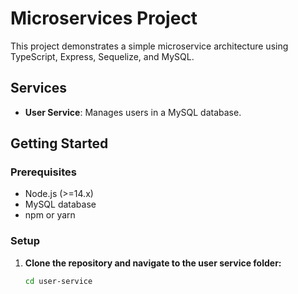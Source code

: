 # Microservices Project

This project demonstrates a simple microservice architecture using TypeScript, Express, Sequelize, and MySQL.

## Services

- **User Service**: Manages users in a MySQL database.

## Getting Started

### Prerequisites

- Node.js (>=14.x)
- MySQL database
- npm or yarn

### Setup

1. **Clone the repository and navigate to the user service folder:**

   ```bash
   cd user-service
